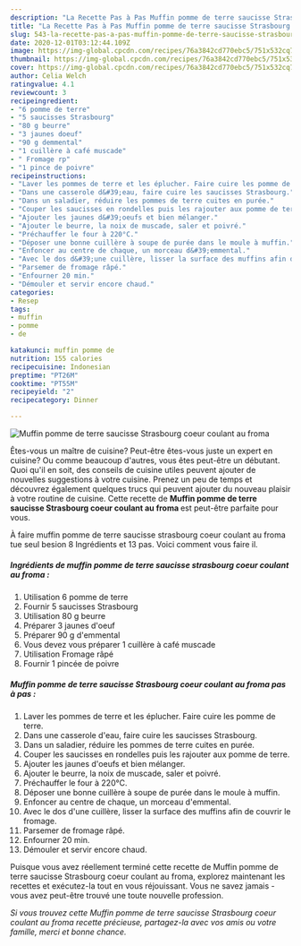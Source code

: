 ```yaml
---
description: "La Recette Pas à Pas Muffin pomme de terre saucisse Strasbourg coeur coulant au froma"
title: "La Recette Pas à Pas Muffin pomme de terre saucisse Strasbourg coeur coulant au froma"
slug: 543-la-recette-pas-a-pas-muffin-pomme-de-terre-saucisse-strasbourg-coeur-coulant-au-froma
date: 2020-12-01T03:12:44.109Z
image: https://img-global.cpcdn.com/recipes/76a3842cd770ebc5/751x532cq70/muffin-pomme-de-terre-saucisse-strasbourg-coeur-coulant-au-froma-photo-principale-de-la-recette.jpg
thumbnail: https://img-global.cpcdn.com/recipes/76a3842cd770ebc5/751x532cq70/muffin-pomme-de-terre-saucisse-strasbourg-coeur-coulant-au-froma-photo-principale-de-la-recette.jpg
cover: https://img-global.cpcdn.com/recipes/76a3842cd770ebc5/751x532cq70/muffin-pomme-de-terre-saucisse-strasbourg-coeur-coulant-au-froma-photo-principale-de-la-recette.jpg
author: Celia Welch
ratingvalue: 4.1
reviewcount: 3
recipeingredient:
- "6 pomme de terre"
- "5 saucisses Strasbourg"
- "80 g beurre"
- "3 jaunes doeuf"
- "90 g demmental"
- "1 cuillère à café muscade"
- " Fromage rp"
- "1 pince de poivre"
recipeinstructions:
- "Laver les pommes de terre et les éplucher. Faire cuire les pomme de terre."
- "Dans une casserole d&#39;eau, faire cuire les saucisses Strasbourg."
- "Dans un saladier, réduire les pommes de terre cuites en purée."
- "Couper les saucisses en rondelles puis les rajouter aux pomme de terre."
- "Ajouter les jaunes d&#39;oeufs et bien mélanger."
- "Ajouter le beurre, la noix de muscade, saler et poivré."
- "Préchauffer le four à 220°C."
- "Déposer une bonne cuillère à soupe de purée dans le moule à muffin."
- "Enfoncer au centre de chaque, un morceau d&#39;emmental."
- "Avec le dos d&#39;une cuillère, lisser la surface des muffins afin de couvrir le fromage."
- "Parsemer de fromage râpé."
- "Enfourner 20 min."
- "Démouler et servir encore chaud."
categories:
- Resep
tags:
- muffin
- pomme
- de

katakunci: muffin pomme de 
nutrition: 155 calories
recipecuisine: Indonesian
preptime: "PT26M"
cooktime: "PT55M"
recipeyield: "2"
recipecategory: Dinner

---
```



![Muffin pomme de terre saucisse Strasbourg coeur coulant au froma](https://img-global.cpcdn.com/recipes/76a3842cd770ebc5/751x532cq70/muffin-pomme-de-terre-saucisse-strasbourg-coeur-coulant-au-froma-photo-principale-de-la-recette.jpg)

Êtes-vous un maître de cuisine? Peut-être êtes-vous juste un expert en cuisine? Ou comme beaucoup d'autres, vous êtes peut-être un débutant. Quoi qu'il en soit, des conseils de cuisine utiles peuvent ajouter de nouvelles suggestions à votre cuisine. Prenez un peu de temps et découvrez également quelques trucs qui peuvent ajouter du nouveau plaisir à votre routine de cuisine. Cette recette de <strong> Muffin pomme de terre saucisse Strasbourg coeur coulant au froma </strong> est peut-être parfaite pour vous.

<!--inarticleads1-->

À faire muffin pomme de terre saucisse strasbourg coeur coulant au froma tue seul besion 8 Ingrédients et 13 pas. Voici comment vous faire il.

##### Ingrédients de muffin pomme de terre saucisse strasbourg coeur coulant au froma :

1. Utilisation 6 pomme de terre
1. Fournir 5 saucisses Strasbourg
1. Utilisation 80 g beurre
1. Préparer 3 jaunes d&#39;oeuf
1. Préparer 90 g d&#39;emmental
1. Vous devez vous préparer 1 cuillère à café muscade
1. Utilisation  Fromage râpé
1. Fournir 1 pincée de poivre




<!--inarticleads2-->

##### Muffin pomme de terre saucisse Strasbourg coeur coulant au froma pas à pas :

1. Laver les pommes de terre et les éplucher. Faire cuire les pomme de terre.
1. Dans une casserole d&#39;eau, faire cuire les saucisses Strasbourg.
1. Dans un saladier, réduire les pommes de terre cuites en purée.
1. Couper les saucisses en rondelles puis les rajouter aux pomme de terre.
1. Ajouter les jaunes d&#39;oeufs et bien mélanger.
1. Ajouter le beurre, la noix de muscade, saler et poivré.
1. Préchauffer le four à 220°C.
1. Déposer une bonne cuillère à soupe de purée dans le moule à muffin.
1. Enfoncer au centre de chaque, un morceau d&#39;emmental.
1. Avec le dos d&#39;une cuillère, lisser la surface des muffins afin de couvrir le fromage.
1. Parsemer de fromage râpé.
1. Enfourner 20 min.
1. Démouler et servir encore chaud.




<!--inarticleads1-->

<p>
Puisque vous avez réellement terminé cette recette de Muffin pomme de terre saucisse Strasbourg coeur coulant au froma, explorez maintenant les recettes et exécutez-la tout en vous réjouissant. Vous ne savez jamais - vous avez peut-être trouvé une toute nouvelle profession.
</p>

<p>
<i>Si vous trouvez cette Muffin pomme de terre saucisse Strasbourg coeur coulant au froma recette précieuse, partagez-la avec vos amis ou votre famille, merci et bonne chance.</i>
</p>
